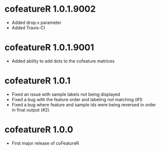 # cofeatureR 1.0.1.9002

* Added drop.x parameter
* Added Travis-CI

# cofeatureR 1.0.1.9001

* Added ability to add dots to the cofeature matrices

# cofeatureR 1.0.1

* Fixed an issue with sample labels not being displayed
* Fixed a bug with the feature order and labeling not matching (#1)
* Fixed a bug where feature and sample ids were being reversed in order in final output (#2)

# cofeatureR 1.0.0

* First major release of coFeatureR
